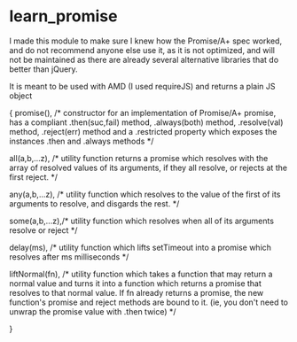 learn_promise
=============

I made this module to make sure I knew how the Promise/A+ spec worked, and do not recommend anyone else use it, as it is not optimized, and will not be maintained as there are already several alternative libraries that do better than jQuery.

It is meant to be used with AMD (I used requireJS) and returns a plain JS object 

{
   promise(),  /* constructor for an implementation of Promise/A+ promise, has a compliant .then(suc,fail) method,     .always(both) method, .resolve(val) method, .reject(err) method and a .restricted property which exposes the instances .then and .always methods */
   
   all(a,b,...z), /* utility function returns a promise which resolves with the array of resolved values of its arguments, if they all resolve, or rejects at the first reject. */
   
   any(a,b,...z), /* utility function which resolves to the value of the first of its arguments to resolve, and disgards the rest. */
   
   some(a,b,...z),/* utility function which resolves when all of its arguments resolve or reject */
   
   delay(ms),     /* utility function which lifts setTimeout into a promise which resolves after ms milliseconds */
   
   liftNormal(fn), /* utility function which takes a function that may return a normal value and turns it into a function which returns a promise that resolves to that normal value.  If fn already returns a promise, the new function's promise and reject methods are bound to it. (ie, you don't need to unwrap the promise value with .then twice) */
   
   }
   
